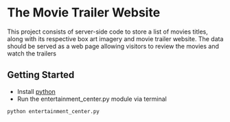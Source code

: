 # The Movie Trailer Website

This project consists of server-side code to store a list of movies titles, along with its respective box art imagery and movie trailer website. The data should be served as a web page allowing visitors to review the movies and watch the trailers

## Getting Started

* Install [python](http://www.python.org)
* Run the entertainment_center.py module via terminal

```
python entertainment_center.py
```
